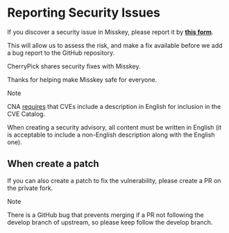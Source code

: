 # Reporting Security Issues

If you discover a security issue in Misskey, please report it by **[this form](https://github.com/misskey-dev/misskey/security/advisories/new)**.

This will allow us to assess the risk, and make a fix available before we add a
bug report to the GitHub repository.

CherryPick shares security fixes with Misskey.

Thanks for helping make Misskey safe for everyone.

> [!note]
> CNA [requires](https://www.cve.org/ResourcesSupport/AllResources/CNARules#section_5-2_Description) that CVEs include a description in English for inclusion in the CVE Catalog.
> 
> When creating a security advisory, all content must be written in English (it is acceptable to include a non-English description along with the English one).

## When create a patch

If you can also create a patch to fix the vulnerability, please create a PR on the private fork.

> [!note]
> There is a GitHub bug that prevents merging if a PR not following the develop branch of upstream, so please keep follow the develop branch.
